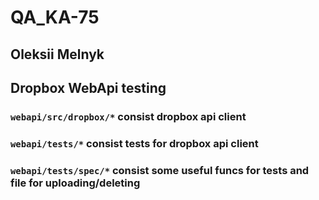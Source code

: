 # QA_KA-75
## Oleksii Melnyk
## Dropbox WebApi testing
### `webapi/src/dropbox/*` consist dropbox api client
### `webapi/tests/*` consist tests for dropbox api client 
### `webapi/tests/spec/*` consist some useful funcs for tests and file for uploading/deleting 